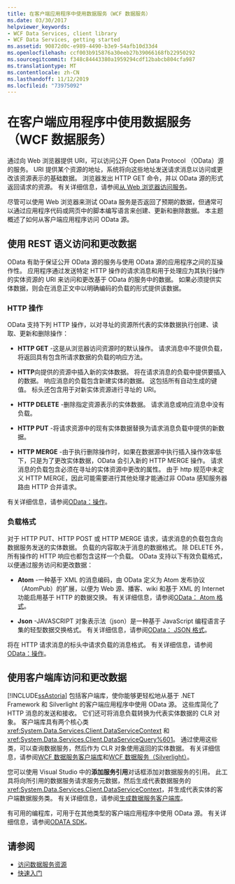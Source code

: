 ```yaml
---
title: 在客户端应用程序中使用数据服务（WCF 数据服务）
ms.date: 03/30/2017
helpviewer_keywords:
- WCF Data Services, client library
- WCF Data Services, getting started
ms.assetid: 90872d0c-e989-4490-b3e9-54afb10d33d4
ms.openlocfilehash: ccf003b915876a30eeb27b39066168fb22950292
ms.sourcegitcommit: f348c84443380a1959294cdf12babcb804cfa987
ms.translationtype: MT
ms.contentlocale: zh-CN
ms.lasthandoff: 11/12/2019
ms.locfileid: "73975092"
---
```

# <a name="using-a-data-service-in-a-client-application-wcf-data-services"></a>在客户端应用程序中使用数据服务（WCF 数据服务）
通过向 Web 浏览器提供 URI，可以访问公开 Open Data Protocol （OData）源的服务。 URI 提供某个资源的地址，系统将向这些地址发送请求消息以访问或更改该资源表示的基础数据。 浏览器发出 HTTP GET 命令，并以 OData 源的形式返回请求的资源。 有关详细信息，请参阅[从 Web 浏览器访问服务](accessing-the-service-from-a-web-browser-wcf-data-services-quickstart.md)。  
  
 尽管可以使用 Web 浏览器来测试 OData 服务是否返回了预期的数据，但通常可以通过应用程序代码或网页中的脚本编写语言来创建、更新和删除数据。 本主题概述了如何从客户端应用程序访问 OData 源。  
  
## <a name="accessing-and-changing-data-using-rest-semantics"></a>使用 REST 语义访问和更改数据  
 OData 有助于保证公开 OData 源的服务与使用 OData 源的应用程序之间的互操作性。 应用程序通过发送特定 HTTP 操作的请求消息和用于处理应为其执行操作的实体资源的 URI 来访问和更改基于 OData 的服务中的数据。 如果必须提供实体数据，则会在消息正文中以明确编码的负载的形式提供该数据。  
  
### <a name="http-actions"></a>HTTP 操作  
 OData 支持下列 HTTP 操作，以对寻址的资源所代表的实体数据执行创建、读取、更新和删除操作：  
  
- **HTTP GET** -这是从浏览器访问资源时的默认操作。 请求消息中不提供负载，将返回具有包含所请求数据的负载的响应方法。  
  
- **HTTP**向提供的资源中插入新的实体数据。 将在请求消息的负载中提供要插入的数据。 响应消息的负载包含新建实体的数据。 这包括所有自动生成的键值。 标头还包含用于对新实体资源进行寻址的 URI。  
  
- **HTTP DELETE** -删除指定资源表示的实体数据。 请求消息或响应消息中没有负载。  
  
- **HTTP PUT** -将请求资源中的现有实体数据替换为请求消息负载中提供的新数据。  
  
- **HTTP MERGE** -由于执行删除操作时，如果在数据源中执行插入操作效率低下，只是为了更改实体数据，OData 会引入新的 HTTP MERGE 操作。 请求消息的负载包含必须在寻址的实体资源中更改的属性。 由于 http 规范中未定义 HTTP MERGE，因此可能需要进行其他处理才能通过非 OData 感知服务器路由 HTTP 合并请求。  
  
 有关详细信息，请参阅[OData：操作](https://go.microsoft.com/fwlink/?LinkId=185792)。  
  
### <a name="payload-formats"></a>负载格式  
 对于 HTTP PUT、HTTP POST 或 HTTP MERGE 请求，请求消息的负载包含向数据服务发送的实体数据。 负载的内容取决于消息的数据格式。 除 DELETE 外，所有操作的 HTTP 响应也都包含这样一个负载。 OData 支持以下有效负载格式，以便通过服务访问和更改数据：  
  
- **Atom** -一种基于 XML 的消息编码，由 OData 定义为 Atom 发布协议（AtomPub）的扩展，以便为 Web 源、播客、wiki 和基于 XML 的 Internet 功能启用基于 HTTP 的数据交换。 有关详细信息，请参阅[OData： Atom 格式](https://go.microsoft.com/fwlink/?LinkId=185794)。  
  
- **Json** -JAVASCRIPT 对象表示法（json）是一种基于 JavaScript 编程语言子集的轻型数据交换格式。 有关详细信息，请参阅[OData： JSON 格式](https://go.microsoft.com/fwlink/?LinkId=185795)。  
  
 将在 HTTP 请求消息的标头中请求负载的消息格式。 有关详细信息，请参阅[OData：操作](https://go.microsoft.com/fwlink/?LinkID=185792)。  
  
## <a name="accessing-and-changing-data-using-client-libraries"></a>使用客户端库访问和更改数据  
 [!INCLUDE[ssAstoria](../../../../includes/ssastoria-md.md)] 包括客户端库，使你能够更轻松地从基于 .NET Framework 和 Silverlight 的客户端应用程序中使用 OData 源。 这些库简化了 HTTP 消息的发送和接收。 它们还可将消息负载转换为代表实体数据的 CLR 对象。 客户端库具有两个核心类 <xref:System.Data.Services.Client.DataServiceContext> 和 <xref:System.Data.Services.Client.DataServiceQuery%601>。 通过使用这些类，可以查询数据服务，然后作为 CLR 对象使用返回的实体数据。 有关详细信息，请参阅[WCF 数据服务客户端库](wcf-data-services-client-library.md)和[WCF 数据服务（Silverlight）](https://docs.microsoft.com/previous-versions/windows/silverlight/dotnet-windows-silverlight/cc838234(v=vs.95))。  
  
 您可以使用 Visual Studio 中的**添加服务引用**对话框添加对数据服务的引用。 此工具将向所引用的数据服务请求服务元数据，然后生成代表数据服务的 <xref:System.Data.Services.Client.DataServiceContext>，并生成代表实体的客户端数据服务类。 有关详细信息，请参阅[生成数据服务客户端库](generating-the-data-service-client-library-wcf-data-services.md)。  
  
 有可用的编程库，可用于在其他类型的客户端应用程序中使用 OData 源。 有关详细信息，请参阅[ODATA SDK](https://go.microsoft.com/fwlink/?LinkId=185796)。  
  
## <a name="see-also"></a>请参阅

- [访问数据服务资源](accessing-data-service-resources-wcf-data-services.md)
- [快速入门](quickstart-wcf-data-services.md)
